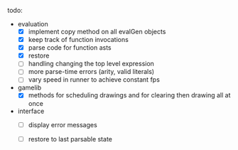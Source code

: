 todo:

* evaluation
  - [x] implement copy method on all evalGen objects
  - [x] keep track of function invocations
  - [x] parse code for function asts
  - [x] restore 
  - [ ] handling changing the top level expression
  - [ ] more parse-time errors (arity, valid literals)
  - [ ] vary speed in runner to achieve constant fps

* gamelib
  - [x] methods for scheduling drawings and for clearing then drawing all at once

* interface
  - [ ] display error messages
  - [ ] restore to last parsable state







